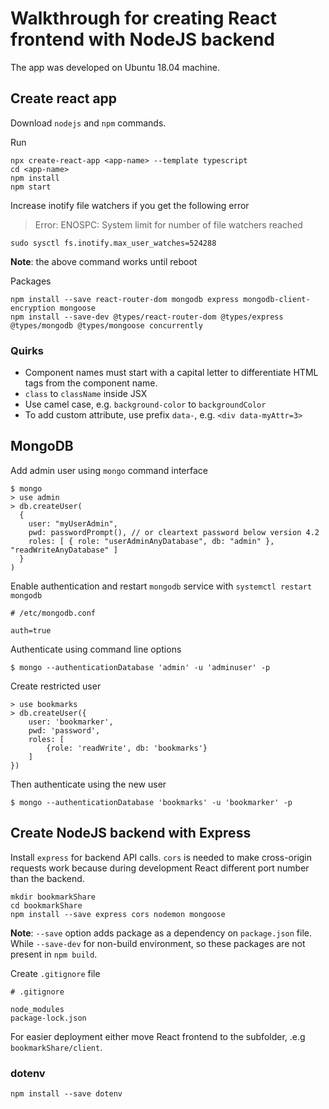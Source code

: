 
# Walkthrough for creating React frontend with NodeJS backend

The app was developed on Ubuntu 18.04 machine.

## Create react app

Download `nodejs` and `npm` commands.

Run
```shell
npx create-react-app <app-name> --template typescript
cd <app-name>
npm install
npm start
```

Increase inotify file watchers if you get the following error
> Error: ENOSPC: System limit for number of file watchers reached

```shell
sudo sysctl fs.inotify.max_user_watches=524288
```

**Note**: the above command works until reboot

Packages 
```
npm install --save react-router-dom mongodb express mongodb-client-encryption mongoose
npm install --save-dev @types/react-router-dom @types/express @types/mongodb @types/mongoose concurrently
```


### Quirks

- Component names must start with a capital letter to differentiate HTML tags from the component name.
- `class` to `className` inside JSX
- Use camel case, e.g. `background-color` to `backgroundColor`
- To add custom attribute, use prefix `data-`, e.g. `<div data-myAttr=3>`

## MongoDB

Add admin user using `mongo` command interface
```
$ mongo
> use admin
> db.createUser(
  {
    user: "myUserAdmin",
    pwd: passwordPrompt(), // or cleartext password below version 4.2
    roles: [ { role: "userAdminAnyDatabase", db: "admin" }, "readWriteAnyDatabase" ]
  }
)
```

Enable authentication and restart `mongodb` service with `systemctl restart mongodb`

```
# /etc/mongodb.conf

auth=true
```

Authenticate using command line options
```shell
$ mongo --authenticationDatabase 'admin' -u 'adminuser' -p
```

Create restricted user
```mongodb
> use bookmarks
> db.createUser({
    user: 'bookmarker',
    pwd: 'password',
    roles: [
        {role: 'readWrite', db: 'bookmarks'}
    ]
})
```

Then authenticate using the new user
```shell
$ mongo --authenticationDatabase 'bookmarks' -u 'bookmarker' -p
```

## Create NodeJS backend with Express

Install `express` for backend API calls. `cors` is needed to make cross-origin requests work because during development React different port number than the backend.

```
mkdir bookmarkShare
cd bookmarkShare
npm install --save express cors nodemon mongoose
```

**Note**: `--save` option adds package as a dependency on `package.json` file. While `--save-dev` for non-build environment, so these packages are not present in `npm build`.

Create `.gitignore` file

```
# .gitignore

node_modules
package-lock.json
```


For easier deployment either move React frontend to the subfolder, .e.g `bookmarkShare/client`.

### dotenv

```
npm install --save dotenv
```
